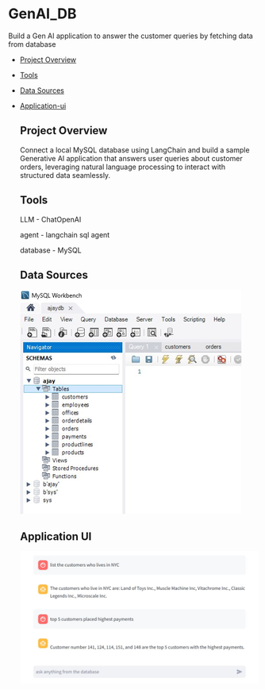 # GenAI_DB
Build a Gen AI application to answer the customer queries by fetching data from database

- [Project Overview](#project-overview)
- [Tools](#tools)
- [Data Sources](#data-sources)
- [Application-ui](#application-ui)


  ## Project Overview
  Connect a local MySQL database using LangChain and build a sample Generative AI application that answers user queries about customer orders, leveraging natural language processing to interact with structured data seamlessly.

  ## Tools
  LLM - ChatOpenAI
  
  agent - langchain sql agent
  
  database - MySQL
  
  ## Data Sources
  ![alt text](database.jpg)

  ## Application UI
  ![alt text](Gen_AI_Connect_DB.jpg)
  



